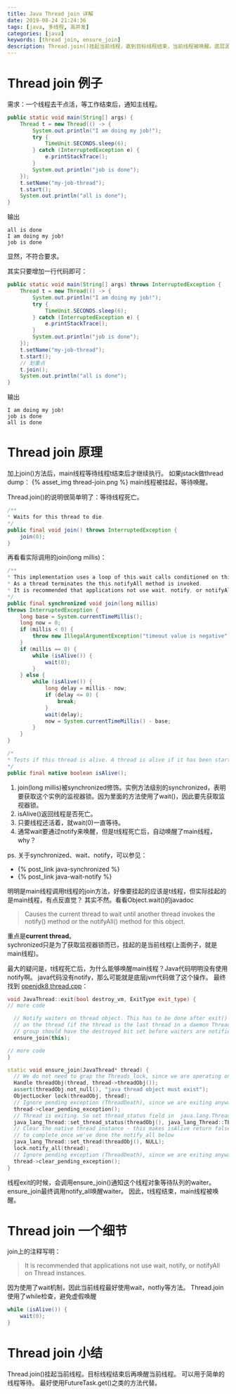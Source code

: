 ```yaml
---
title: Java Thread join 详解
date: 2019-08-24 21:24:36
tags: [java, 多线程, 高并发]
categories: [java]
keywords: [thread join, ensure_join]
description: Thread.join()挂起当前线程，直到目标线程结束，当前线程被唤醒。底层源码在线程exit的时候，通过ensure_join唤醒等待该线程的waiter。
---
```


# Thread join 例子

需求：一个线程去干点活，等工作结束后，通知主线程。
```java
public static void main(String[] args) {
    Thread t = new Thread(() -> {
        System.out.println("I am doing my job!");
        try {
            TimeUnit.SECONDS.sleep(6);
        } catch (InterruptedException e) {
            e.printStackTrace();
        }
        System.out.println("job is done");
    });
    t.setName("my-job-thread");    
    t.start();
    System.out.println("all is done");
}
```
输出
```
all is done
I am doing my job!
job is done
```
显然，不符合要求。
<!-- more -->
其实只要增加一行代码即可：
```java
public static void main(String[] args) throws InterruptedException {
    Thread t = new Thread(() -> {
        System.out.println("I am doing my job!");
        try {
            TimeUnit.SECONDS.sleep(6);
        } catch (InterruptedException e) {
            e.printStackTrace();
        }
        System.out.println("job is done");
    });
    t.setName("my-job-thread");
    t.start();
    // 划重点
    t.join();
    System.out.println("all is done");
}
```
输出
```
I am doing my job!
job is done
all is done
```

# Thread join 原理

加上join()方法后，main线程等待线程t结束后才继续执行。
如果jstack做thread dump：
{% asset_img thread-join.png %}
main线程被挂起，等待唤醒。

Thread.join()的说明很简单明了：等待线程死亡。
```java
/**
* Waits for this thread to die.
*/
public final void join() throws InterruptedException {
    join(0);
}
```
再看看实际调用的join(long millis)：
```java
/**
* This implementation uses a loop of this.wait calls conditioned on this.isAlive. 
* As a thread terminates the this.notifyAll method is invoked. 
* It is recommended that applications not use wait, notify, or notifyAll on Thread instances.
*/
public final synchronized void join(long millis)
throws InterruptedException {
    long base = System.currentTimeMillis();
    long now = 0;
    if (millis < 0) {
        throw new IllegalArgumentException("timeout value is negative");
    }
    if (millis == 0) {
        while (isAlive()) {
            wait(0);
        }
    } else {
        while (isAlive()) {
            long delay = millis - now;
            if (delay <= 0) {
                break;
            }
            wait(delay);
            now = System.currentTimeMillis() - base;
        }
    }
}

/*
* Tests if this thread is alive. A thread is alive if it has been started and has not yet died.
*/
public final native boolean isAlive();
```

1. join(long millis)被synchronized修饰。实例方法级别的synchronized，表明要获取这个实例的监视器锁。因为里面的方法使用了wait()，因此要先获取监视器锁。
2. isAlive()返回线程是否死亡。
3. 只要线程还活着，就wait(0)一直等待。
4. 通常wait要通过notify来唤醒，但是t线程死亡后，自动唤醒了main线程，why？

ps. 关于synchronized、wait、notify，可以参见：
- {% post_link java-synchronized %}
- {% post_link java-wait-notify %}

明明是main线程调用t线程的join方法，好像要挂起的应该是t线程，但实际挂起的是main线程，有点反直觉？
其实不然。看看Object.wait()的javadoc
>Causes the current thread to wait until another thread invokes the notify() method or the notifyAll() method for this object. 

重点是**current thread**。  
sychronized只是为了获取监视器锁而已，挂起的是当前线程(上面例子，就是main线程)。

最大的疑问是，t线程死亡后，为什么能够唤醒main线程？Java代码明明没有使用notify啊。
java代码没有notify，那么可能就是底层jvm代码做了这个操作。
最终找到 [openjdk8 thread.cpp](http://hg.openjdk.java.net/jdk8/jdk8/hotspot/file/87ee5ee27509/src/share/vm/runtime/thread.cpp#l1729)：
```cpp
void JavaThread::exit(bool destroy_vm, ExitType exit_type) {
// more code

  // Notify waiters on thread object. This has to be done after exit() is called
  // on the thread (if the thread is the last thread in a daemon ThreadGroup the
  // group should have the destroyed bit set before waiters are notified).
  ensure_join(this);

// more code
}

static void ensure_join(JavaThread* thread) {
  // We do not need to grap the Threads_lock, since we are operating on ourself.
  Handle threadObj(thread, thread->threadObj());
  assert(threadObj.not_null(), "java thread object must exist");
  ObjectLocker lock(threadObj, thread);
  // Ignore pending exception (ThreadDeath), since we are exiting anyway
  thread->clear_pending_exception();
  // Thread is exiting. So set thread_status field in  java.lang.Thread class to TERMINATED.
  java_lang_Thread::set_thread_status(threadObj(), java_lang_Thread::TERMINATED);
  // Clear the native thread instance - this makes isAlive return false and allows the join()
  // to complete once we've done the notify_all below
  java_lang_Thread::set_thread(threadObj(), NULL);
  lock.notify_all(thread);
  // Ignore pending exception (ThreadDeath), since we are exiting anyway
  thread->clear_pending_exception();
}
```
线程exit的时候，会调用ensure_join()通知这个线程对象等待队列的waiter。ensure_join最终调用notify_all唤醒waiter。
因此，t线程结束，main线程被唤醒。

# Thread join 一个细节

join上的注释写明：
>It is recommended that applications not use wait, notify, or notifyAll on Thread instances.

因为使用了wait机制，因此当前线程最好使用wait，notfiy等方法。
Thread.join使用了while检查，避免虚假唤醒
```java
while (isAlive()) {
    wait(0);
}
```

# Thread join 小结

Thread.join()挂起当前线程。目标线程结束后再唤醒当前线程。
可以用于简单的线程等待。
最好使用FutureTask.get()之类的方法代替。